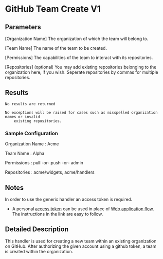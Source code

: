 # GitHub Team Create V1

## Parameters
[Organization Name]
	The organization of which the team will belong to.

[Team Name]
	The name of the team to be created.

[Permissions]
	The capabilities of the team to interact with its repositories.

[Repositories] (optional)
	You may add existing repositories belonging to the organization here, if you wish.
	Seperate repositories by commas for multiple repositories.

## Results
	No results are returned
	
	No exceptions will be raised for cases such as misspelled organization names or invalid
		existing repositories. 

### Sample Configuration
Organization Name : Acme

Team Name : Alpha

Permissions : pull -or- push -or- admin

Repositories : acme/widgets, acme/handlers

## Notes
In order to use the generic handler an access token is required.
  * A personal [access token](https://docs.github.com/en/free-pro-team@latest/github/authenticating-to-github/creating-a-personal-access-token) can be used in place of [Web application flow](https://docs.github.com/en/developers/apps/building-oauth-apps/authorizing-oauth-apps#web-application-flow).  The instructions in the link are easy to follow.

## Detailed Description
This handler is used for creating a new team within an existing organization on GitHub. After authorizing the given account using a github token, a team is created within the organization.